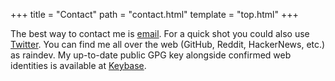+++
title = "Contact"
path = "contact.html"
template = "top.html"
+++

The best way to contact me is [email](mailto:andrew@raindev.io). For a quick
shot you could also use [Twitter](https://twitter.com/raindev_). You can find
me all over the web (GitHub, Reddit, HackerNews, etc.) as raindev. My
up-to-date public GPG key alongside confirmed web identities is available at
[Keybase](https://keybase.io/raindev).
